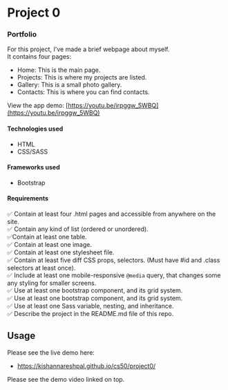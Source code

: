 # Project 0

### Portfolio
For this project, I've made a brief webpage about myself.<br>
It contains four pages:
- Home: This is the main page.
- Projects: This is where my projects are listed.
- Gallery: This is a small photo gallery.
- Contacts: This is where you can find contacts.

View the app demo: [https://youtu.be/irpggw_5WBQ](https://youtu.be/irpggw_5WBQ)

#### Technologies used
- HTML
- CSS/SASS

#### Frameworks used
- Bootstrap

#### Requirements
:white_check_mark: Contain at least four .html pages and accessible from anywhere on the site.<br>
:white_check_mark: Contain any kind of list (ordered or unordered).<br>
:white_check_mark:Contain at least one table.<br>
:white_check_mark: Contain at least one image.<br>
:white_check_mark: Contain at least one stylesheet file.<br>
:white_check_mark: Contain at least five diff CSS props, selectors. (Must have #id and .class selectors at least once).<br>
:white_check_mark: Include at least one mobile-responsive `@media` query, that changes some any styling for smaller screens.<br>
:white_check_mark: Use at least one bootstrap component, and its grid system.<br>
:white_check_mark: Use at least one bootstrap component, and its grid system.<br>
:white_check_mark: Use at least one Sass variable, nesting, and inheritance.<br>
:white_check_mark: Describe the project in the README.md file of this repo.<br>



## Usage
Please see the live demo here:
- https://kishannareshpal.github.io/cs50/project0/<br>

Please see the demo video linked on top.
